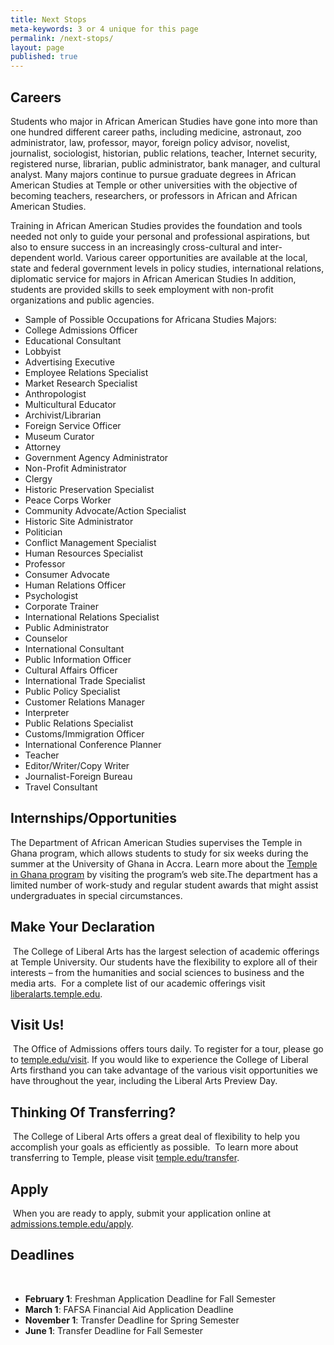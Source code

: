 ```yaml
---
title: Next Stops
meta-keywords: 3 or 4 unique for this page
permalink: /next-stops/
layout: page
published: true
---
```


## Careers

Students who major in African American Studies have gone into more than one hundred different career paths, including medicine, astronaut, zoo administrator, law, professor, mayor, foreign policy advisor, novelist, journalist, sociologist, historian, public relations, teacher, Internet security, registered nurse, librarian, public administrator, bank manager, and cultural analyst. Many majors continue to pursue graduate degrees in African American Studies at Temple or other universities with the objective of becoming teachers, researchers, or professors in African and African American Studies.

Training in African American Studies provides the foundation and tools needed not only to guide your personal and professional aspirations, but also to ensure success in an increasingly cross-cultural and inter-dependent world. Various career opportunities are available at the local, state and federal government levels in policy studies, international relations, diplomatic service for majors in African American Studies In addition, students are provided skills to seek employment with non-profit organizations and public agencies.

- Sample of Possible Occupations for Africana Studies Majors:
- College Admissions Officer
- Educational Consultant
- Lobbyist
- Advertising Executive
- Employee Relations Specialist
- Market Research Specialist
- Anthropologist
- Multicultural Educator
- Archivist/Librarian
- Foreign Service Officer
- Museum Curator
- Attorney
- Government Agency Administrator
- Non-Profit Administrator
- Clergy
- Historic Preservation Specialist
- Peace Corps Worker
- Community Advocate/Action Specialist
- Historic Site Administrator
- Politician
- Conflict Management Specialist
- Human Resources Specialist
- Professor
- Consumer Advocate
- Human Relations Officer
- Psychologist
- Corporate Trainer
- International Relations Specialist
- Public Administrator
- Counselor
- International Consultant
- Public Information Officer
- Cultural Affairs Officer
- International Trade Specialist
- Public Policy Specialist
- Customer Relations Manager
- Interpreter
- Public Relations Specialist
- Customs/Immigration Officer
- International Conference Planner
- Teacher
- Editor/Writer/Copy Writer
- Journalist-Foreign Bureau
- Travel Consultant

## Internships/Opportunities

The Department of African American Studies supervises the Temple in Ghana program, which allows students to study for six weeks during the summer at the University of Ghana in Accra. Learn more about the [Temple in Ghana program](http://www.temple.edu/studyabroad/programs/summer/ghana/index.html) by visiting the program’s web site.The department has a limited number of work-study and regular student awards that might assist undergraduates in special circumstances. 

## Make Your Declaration
​
The College of Liberal Arts has the largest selection of academic offerings at Temple University. Our students have the flexibility to explore all of their interests – from the humanities and social sciences to business and the media arts.
​
For a complete list of our academic offerings visit [liberalarts.temple.edu](http://www.liberalarts.temple.edu).
​
## Visit Us!
​
The Office of Admissions offers tours daily. To register for a tour, please go to [temple.edu/visit](http://admissions.temple.edu/visit). If you would like to experience the College of Liberal Arts firsthand you can take advantage of the various visit opportunities we have throughout the year, including the Liberal Arts Preview Day.
​
## Thinking Of Transferring?
​
The College of Liberal Arts offers a great deal of flexibility to help you accomplish your goals as efficiently as possible.
​
To learn more about transferring to Temple, please visit [temple.edu/transfer](http://admissions.temple.edu/transfer). 
​
## Apply
​
When you are ready to apply, submit your application online at [admissions.temple.edu/apply](http://admissions.temple.edu/apply).
​
## Deadlines
​
- **February 1**: Freshman Application Deadline for Fall Semester
- **March 1**: FAFSA Financial Aid Application Deadline
- **November 1**: Transfer Deadline for Spring Semester
- **June 1**: Transfer Deadline for Fall Semester
